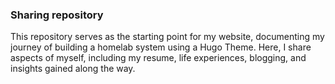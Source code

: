 ### Sharing repository

This repository serves as the starting point for my website, documenting my journey of building a homelab system using a Hugo Theme. Here, I share aspects of myself, including my resume, life experiences, blogging, and insights gained along the way.
